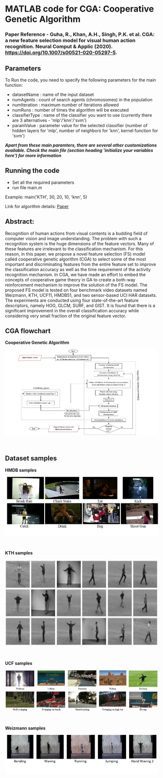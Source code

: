 # MATLAB code for CGA: Cooperative Genetic Algorithm

### Paper Reference - Guha, R., Khan, A.H., Singh, P.K. et al. CGA: a new feature selection model for visual human action recognition. Neural Comput & Applic (2020). https://doi.org/10.1007/s00521-020-05297-5.

## Parameters

To Run the code, you need to specify the following parameters for the main function:
* datasetName : name of the input dataset 
* numAgents : count of search agents (chromosomes) in the population
* numIteration : maximum number of iterations allowed
* numRuns : number of times the algorithm will be executed
* classifierType : name of the classifier you want to use (currently there are 3 alternatives - 'mlp'/'knn'/'svm')
* paramValue : parameter value for the selected classifier (number of hidden layers for 'mlp', number of neighbors for 'knn', kernel function for 'svm')

***Apart from these main paramters, there are several other customizations available. Check the main file (section heading 'initialize your variables here') for more information***



## Running the code
* Set all the required parameters
* run file main.m

Example: main('KTH', 30, 20, 10, 'knn', 5)

Link for algorithm details: [Paper](https://link.springer.com/article/10.1007/s00521-020-05297-5)

## Abstract:

Recognition of human actions from visual contents is a budding field of computer vision and image understanding. The problem with such a recognition system is the huge dimensions of the feature vectors. Many of these features are irrelevant to the classification mechanism. For this reason, in this paper, we propose a novel feature selection (FS) model called cooperative genetic algorithm (CGA) to select some of the most important and discriminating features from the entire feature set to improve the classification accuracy as well as the time requirement of the activity recognition mechanism. In CGA, we have made an effort to embed the concepts of cooperative game theory in GA to create a both-way reinforcement mechanism to improve the solution of the FS model. The proposed FS model is tested on four benchmark video datasets named Weizmann, KTH, UCF11, HMDB51, and two sensor-based UCI HAR datasets. The experiments are conducted using four state-of-the-art feature descriptors, namely HOG, GLCM, SURF, and GIST. It is found that there is a significant improvement in the overall classification accuracy while considering very small fraction of the original feature vector.

## CGA flowchart

<b>Cooperative Genetic Algorithm</span></b><br>
<p align="center">  
  <img src="https://github.com/Ritam-Guha/CGA/blob/master/Images/CGA.png">
</p><br>

## Dataset samples

<b>HMDB samples</span></b><br>
<p align="center">  
  <img src="https://github.com/Ritam-Guha/CGA/blob/master/Images/HMDB%20samples.png">
</p><br>
  

<b>KTH samples</span></b><br>
<p align="center">  
  <img src="https://github.com/Ritam-Guha/CGA/blob/master/Images/KTH%20samples.png">
</p><br>


<b>UCF samples</span></b><br>
<p align="center">  
  <img src="https://github.com/Ritam-Guha/CGA/blob/master/Images/UCF%20samples.png">
</p><br>


<b>Weizmann samples</span></b><br>
<p align="center">  
  <img src="https://github.com/Ritam-Guha/CGA/blob/master/Images/Weizmann%20samples.png">
</p><br>

